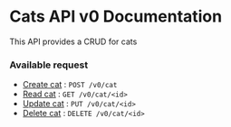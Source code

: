 # Cats API v0 Documentation

This API provides a CRUD for cats


### Available request


* [Create cat](post.md) : `POST /v0/cat`
* [Read cat](get.md) : `GET /v0/cat/<id>`
* [Update cat](put.md) : `PUT /v0/cat/<id>`
* [Delete cat](delete.md) : `DELETE /v0/cat/<id>`